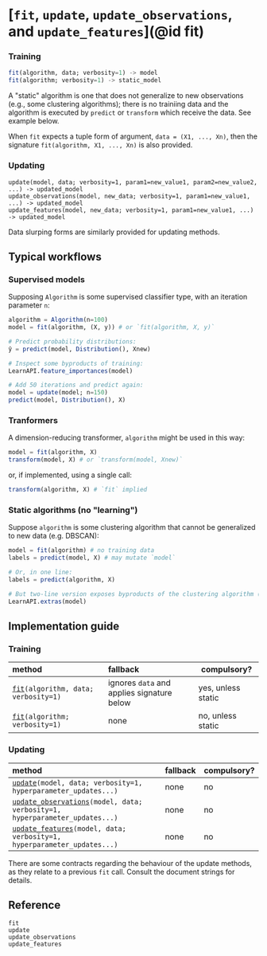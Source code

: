# [`fit`, `update`, `update_observations`, and `update_features`](@id fit)

### Training

```julia
fit(algorithm, data; verbosity=1) -> model
fit(algorithm; verbosity=1) -> static_model 
```

A "static" algorithm is one that does not generalize to new observations (e.g., some
clustering algorithms); there is no trainiing data and the algorithm is executed by
`predict` or `transform` which receive the data. See example below.

When `fit` expects a tuple form of argument, `data = (X1, ..., Xn)`, then the signature
`fit(algorithm, X1, ..., Xn)` is also provided.

### Updating

```
update(model, data; verbosity=1, param1=new_value1, param2=new_value2, ...) -> updated_model
update_observations(model, new_data; verbosity=1, param1=new_value1, ...) -> updated_model
update_features(model, new_data; verbosity=1, param1=new_value1, ...) -> updated_model
```

Data slurping forms are similarly provided for updating methods.

## Typical workflows

### Supervised models

Supposing `Algorithm` is some supervised classifier type, with an iteration parameter `n`:

```julia
algorithm = Algorithm(n=100)
model = fit(algorithm, (X, y)) # or `fit(algorithm, X, y)`

# Predict probability distributions:
ŷ = predict(model, Distribution(), Xnew) 

# Inspect some byproducts of training:
LearnAPI.feature_importances(model)

# Add 50 iterations and predict again:
model = update(model; n=150)
predict(model, Distribution(), X)
```

### Tranformers

A dimension-reducing transformer, `algorithm`  might be used in this way:

```julia
model = fit(algorithm, X)
transform(model, X) # or `transform(model, Xnew)`
```

or, if implemented, using a single call:

```julia
transform(algorithm, X) # `fit` implied
```

### Static algorithms (no "learning")

Suppose `algorithm` is some clustering algorithm that cannot be generalized to new data
(e.g. DBSCAN):

```julia
model = fit(algorithm) # no training data
labels = predict(model, X) # may mutate `model`

# Or, in one line:
labels = predict(algorithm, X)

# But two-line version exposes byproducts of the clustering algorithm (e.g., outliers):
LearnAPI.extras(model)
```

## Implementation guide

### Training

| method                                                                         | fallback                                                         | compulsory?        |
|:-------------------------------------------------------------------------------|:-----------------------------------------------------------------|--------------------|
| [`fit`](@ref)`(algorithm, data; verbosity=1)`                                  | ignores `data` and applies signature below                       | yes, unless static |
| [`fit`](@ref)`(algorithm; verbosity=1)`                                        | none                                                             | no, unless static  |

### Updating

| method                                                                               | fallback | compulsory? |
|:-------------------------------------------------------------------------------------|:---------|-------------|
| [`update`](@ref)`(model, data; verbosity=1, hyperparameter_updates...)`              | none     | no          |
| [`update_observations`](@ref)`(model, data; verbosity=1, hyperparameter_updates...)` | none     | no          |
| [`update_features`](@ref)`(model, data; verbosity=1, hyperparameter_updates...)`     | none     | no          |

There are some contracts regarding the behaviour of the update methods, as they relate to
a previous `fit` call. Consult the document strings for details.

## Reference

```@docs
fit
update
update_observations
update_features
```
